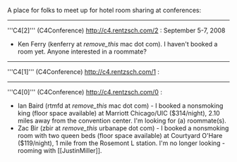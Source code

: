 A place for folks to meet up for hotel room sharing at conferences:

----

'''C4[2]''' (C4Conference) http://c4.rentzsch.com/2 : September 5-7, 2008

 
* Ken Ferry (kenferry at _remove_this_ mac dot com).  I haven't booked a room yet.  Anyone interested in a roommate?


----

'''C4[1]''' (C4Conference) http://c4.rentzsch.com/1 :

 


----

'''C4[0]''' (C4Conference) http://c4.rentzsch.com/0 :

 
* Ian Baird (rtmfd at _remove_this_ mac dot com) - I booked a nonsmoking king (floor space available) at Marriott Chicago/UIC ($314/night), 2.10 miles away from the convention center. I'm looking for (a) roommate(s).
* Zac Bir (zbir at _remove_this_ urbanape dot com) - I booked a nonsmoking room with two queen beds (floor space available) at Courtyard O'Hare ($119/night), 1 mile from the Rosemont L station. I'm no longer looking - rooming with [[JustinMiller]].